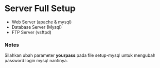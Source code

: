 # Server Full Setup

- Web Server (apache & mysql)
- Database Server (Mysql)
- FTP Server (vsftpd)

### Notes
Silahkan ubah parameter **yourpass** pada file setup-mysql untuk mengubah password login mysql nantinya.